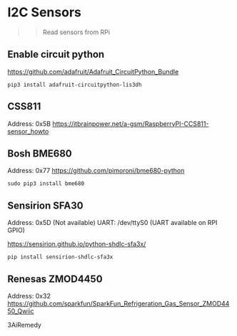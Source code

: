 # I2C Sensors
>> Read sensors from RPi

## Enable circuit python
https://github.com/adafruit/Adafruit_CircuitPython_Bundle
```
pip3 install adafruit-circuitpython-lis3dh
```

## CSS811
Address: 0x5B
https://itbrainpower.net/a-gsm/RaspberryPI-CCS811-sensor_howto

## Bosh BME680 
Address: 0x77
https://github.com/pimoroni/bme680-python
```
sudo pip3 install bme680
```

## Sensirion SFA30
Address: 0x5D (Not available)
UART: /dev/ttyS0 (UART available on RPI GPIO)

https://sensirion.github.io/python-shdlc-sfa3x/
```
pip install sensirion-shdlc-sfa3x
```

## Renesas ZMOD4450
Address: 0x32
https://github.com/sparkfun/SparkFun_Refrigeration_Gas_Sensor_ZMOD4450_Qwiic


3AiRemedy